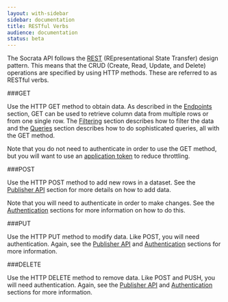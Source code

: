 ```yaml
---
layout: with-sidebar
sidebar: documentation 
title: RESTful Verbs
audience: documentation
status: beta
---
```


The Socrata API follows the [REST](http://en.wikipedia.org/wiki/Representational_state_transfer) (REpresentational State Transfer) design pattern. This means that the CRUD (Create, Read, Update, and Delete) operations are specified by using HTTP methods. These are referred to as RESTful verbs.

###GET

Use the HTTP GET method to obtain data. As described in the [Endpoints](/docs/endpoints.html) section, GET can be used to retrieve column data from multiple rows or from one single row. The [Filtering](/docs/filtering.html) section describes how to filter the data and the [Queries](/docs/queries.html) section describes how to do sophisticated queries, all with the GET method. 

Note that you do not need to authenticate in order to use the GET method, but you will want to use an [application token](/docs/app-tokens.html) to reduce throttling.

###POST

Use the HTTP POST method to add new rows in a dataset. See the [Publisher API](/publishers/getting-started/index.html) section for more details on how to add data.

Note that you will need to authenticate in order to make changes. See the [Authentication](/docs/authentication.html) sections for more information on how to do this.

###PUT

Use the HTTP PUT method to modify data. Like POST, you will need authentication. Again, see the [Publisher API](/publishers/getting-started/index.html) and [Authentication](/docs/authentication.html) sections for more information.

###DELETE

Use the HTTP DELETE method to remove data. Like POST and PUSH, you will need authentication. Again, see the [Publisher API](/publishers/getting-started/index.html) and [Authentication](/docs/authentication.html) sections for more information.
